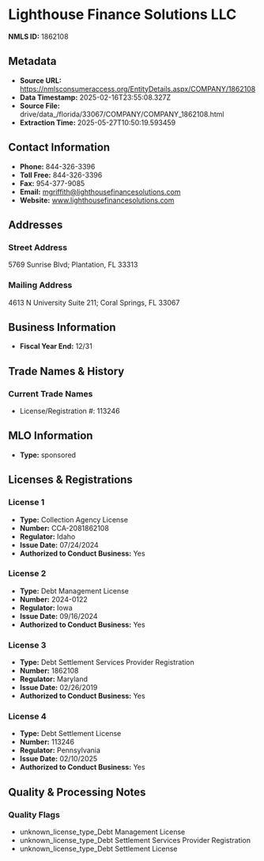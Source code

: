 # Lighthouse Finance Solutions LLC

**NMLS ID:** 1862108

## Metadata
- **Source URL:** https://nmlsconsumeraccess.org/EntityDetails.aspx/COMPANY/1862108
- **Data Timestamp:** 2025-02-16T23:55:08.327Z
- **Source File:** drive/data_/florida/33067/COMPANY/COMPANY_1862108.html
- **Extraction Time:** 2025-05-27T10:50:19.593459

## Contact Information
- **Phone:** 844-326-3396
- **Toll Free:** 844-326-3396
- **Fax:** 954-377-9085
- **Email:** mgriffith@lighthousefinancesolutions.com
- **Website:** www.lighthousefinancesolutions.com

## Addresses
### Street Address
5769 Sunrise Blvd; Plantation, FL 33313

### Mailing Address
4613 N University Suite 211; Coral Springs, FL 33067

## Business Information
- **Fiscal Year End:** 12/31

## Trade Names & History
### Current Trade Names
- License/Registration #: 113246

## MLO Information
- **Type:** sponsored

## Licenses & Registrations

### License 1
- **Type:** Collection Agency License
- **Number:** CCA-2081862108
- **Regulator:** Idaho
- **Issue Date:** 07/24/2024
- **Authorized to Conduct Business:** Yes

### License 2
- **Type:** Debt Management License
- **Number:** 2024-0122
- **Regulator:** Iowa
- **Issue Date:** 09/16/2024
- **Authorized to Conduct Business:** Yes

### License 3
- **Type:** Debt Settlement Services Provider Registration
- **Number:** 1862108
- **Regulator:** Maryland
- **Issue Date:** 02/26/2019
- **Authorized to Conduct Business:** Yes

### License 4
- **Type:** Debt Settlement License
- **Number:** 113246
- **Regulator:** Pennsylvania
- **Issue Date:** 02/10/2025
- **Authorized to Conduct Business:** Yes

## Quality & Processing Notes
### Quality Flags
- unknown_license_type_Debt Management License
- unknown_license_type_Debt Settlement Services Provider Registration
- unknown_license_type_Debt Settlement License
